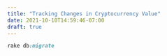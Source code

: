 ```yaml
---
title: "Tracking Changes in Cryptocurrency Value"
date: 2021-10-10T14:59:46-07:00
draft: true
---
```


```ruby
rake db:migrate
```
